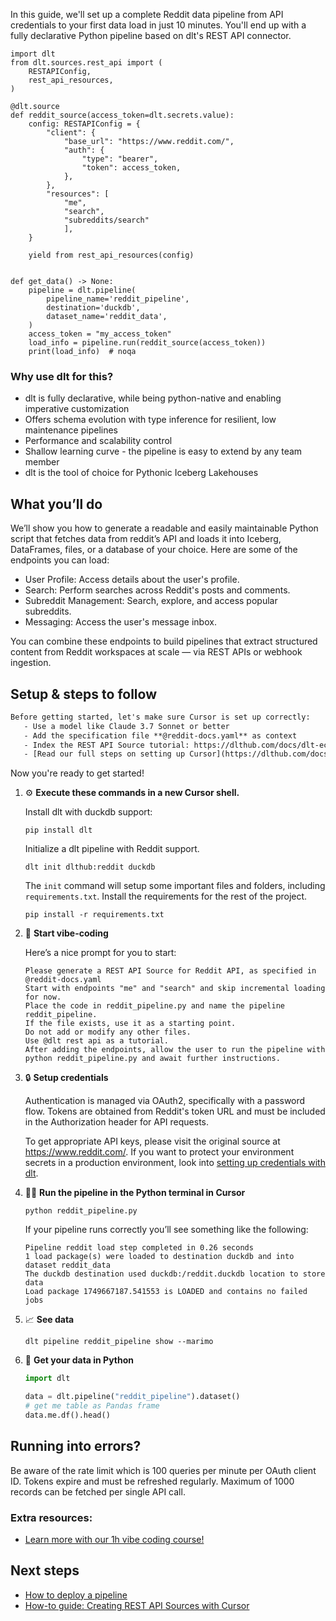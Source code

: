 In this guide, we'll set up a complete Reddit data pipeline from API credentials to your first data load in just 10 minutes. You'll end up with a fully declarative Python pipeline based on dlt's REST API connector.

```python-outcome
import dlt
from dlt.sources.rest_api import (
    RESTAPIConfig,
    rest_api_resources,
)

@dlt.source
def reddit_source(access_token=dlt.secrets.value):
    config: RESTAPIConfig = {
        "client": {
            "base_url": "https://www.reddit.com/",
            "auth": {
                "type": "bearer",
                "token": access_token,
            },
        },
        "resources": [
            "me",
            "search",
            "subreddits/search"
            ],
    }

    yield from rest_api_resources(config)


def get_data() -> None:
    pipeline = dlt.pipeline(
        pipeline_name='reddit_pipeline',
        destination='duckdb',
        dataset_name='reddit_data', 
    )
    access_token = "my_access_token"
    load_info = pipeline.run(reddit_source(access_token))
    print(load_info)  # noqa
```

### Why use dlt for this?

- dlt is fully declarative, while being python-native and enabling imperative customization
- Offers schema evolution with type inference for resilient, low maintenance pipelines
- Performance and scalability control
- Shallow learning curve - the pipeline is easy to extend by any team member
- dlt is the tool of choice for Pythonic Iceberg Lakehouses

## What you’ll do

We’ll show you how to generate a readable and easily maintainable Python script that fetches data from reddit’s API and loads it into Iceberg, DataFrames, files, or a database of your choice. Here are some of the endpoints you can load:

- User Profile: Access details about the user's profile. 
- Search: Perform searches across Reddit's posts and comments. 
- Subreddit Management: Search, explore, and access popular subreddits. 
- Messaging: Access the user's message inbox.

You can combine these endpoints to build pipelines that extract structured content from Reddit workspaces at scale — via REST APIs or webhook ingestion.

## Setup & steps to follow

```default
Before getting started, let's make sure Cursor is set up correctly:
   - Use a model like Claude 3.7 Sonnet or better
   - Add the specification file **@reddit-docs.yaml** as context
   - Index the REST API Source tutorial: https://dlthub.com/docs/dlt-ecosystem/verified-sources/rest_api/ and add it to context as **@dlt rest api**
   - [Read our full steps on setting up Cursor](https://dlthub.com/docs/dlt-ecosystem/llm-tooling/cursor-restapi#23-configuring-cursor-with-documentation)
```

Now you're ready to get started! 

1. ⚙️ **Execute these commands in a new Cursor shell.**
    
    Install dlt with duckdb support:
    ```shell
    pip install dlt
    ```

    Initialize a dlt pipeline with Reddit support.
    ```shell
    dlt init dlthub:reddit duckdb
    ```

    The `init` command will setup some important files and folders, including `requirements.txt`. Install the requirements for the rest of the project.
    ```shell
    pip install -r requirements.txt
    ```
    
2. 🤠 **Start vibe-coding**
    
    Here’s a nice prompt for you to start: 
    
    ```prompt
    Please generate a REST API Source for Reddit API, as specified in @reddit-docs.yaml 
    Start with endpoints "me" and "search" and skip incremental loading for now. 
    Place the code in reddit_pipeline.py and name the pipeline reddit_pipeline. 
    If the file exists, use it as a starting point. 
    Do not add or modify any other files. 
    Use @dlt rest api as a tutorial. 
    After adding the endpoints, allow the user to run the pipeline with python reddit_pipeline.py and await further instructions.
    ```

    
3. 🔒 **Setup credentials** 
    
    Authentication is managed via OAuth2, specifically with a password flow. Tokens are obtained from Reddit's token URL and must be included in the Authorization header for API requests.
    
    To get appropriate API keys, please visit the original source at https://www.reddit.com/.
    If you want to protect your environment secrets in a production environment, look into [setting up credentials with dlt](https://dlthub.com/docs/walkthroughs/add_credentials).
    
4. 🏃‍♀️ **Run the pipeline in the Python terminal in Cursor**
    
    ```shell
    python reddit_pipeline.py
    ```
    
    If your pipeline runs correctly you’ll see something like the following:
    
    ```shell
    Pipeline reddit load step completed in 0.26 seconds
    1 load package(s) were loaded to destination duckdb and into dataset reddit_data
    The duckdb destination used duckdb:/reddit.duckdb location to store data
    Load package 1749667187.541553 is LOADED and contains no failed jobs
    ```
    
5. 📈 **See data**
    
    ```shell
    dlt pipeline reddit_pipeline show --marimo
    ```
    
6. 🐍 **Get your data in Python**
    
    ```python
    import dlt

   data = dlt.pipeline("reddit_pipeline").dataset()
   # get me table as Pandas frame
   data.me.df().head()
    ```

## Running into errors?

Be aware of the rate limit which is 100 queries per minute per OAuth client ID. Tokens expire and must be refreshed regularly. Maximum of 1000 records can be fetched per single API call.

### Extra resources:

- [Learn more with our 1h vibe coding course!](https://www.youtube.com/watch?v=GGid70rnJuM)

## Next steps

- [How to deploy a pipeline](https://dlthub.com/docs/walkthroughs/deploy-a-pipeline)
- [How-to guide: Creating REST API Sources with Cursor](https://dlthub.com/docs/dlt-ecosystem/llm-tooling/cursor-restapi)